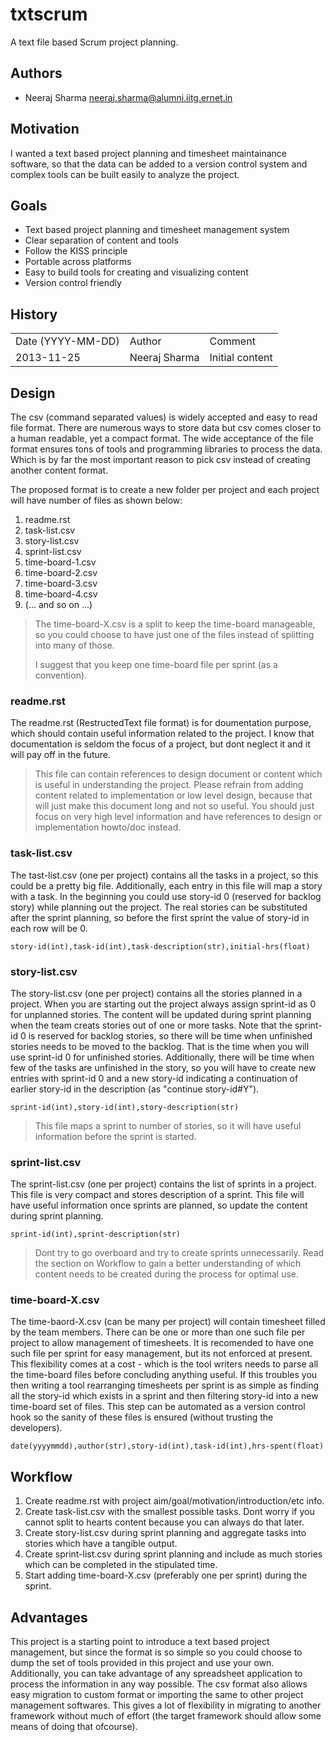 # txtscrum

A text file based Scrum project planning.

## Authors

* Neeraj Sharma <neeraj.sharma@alumni.iitg.ernet.in>

## Motivation


I wanted a text based project planning and timesheet maintainance
software, so that the data can be added to a version control system
and complex tools can be built easily to analyze the project.


## Goals

* Text based project planning and timesheet management system
* Clear separation of content and tools
* Follow the KISS principle
* Portable across platforms
* Easy to build tools for creating and visualizing content
* Version control friendly


## History

<table>
<tr>
  <td>Date (YYYY-MM-DD)</td>
  <td>Author</td>
  <td>Comment</td>
</tr>
<tr>
  <td>2013-11-25</td>
  <td>Neeraj Sharma</td>
  <td>Initial content</td>
</tr>
</table>

## Design

The csv (command separated values) is widely accepted and easy to read
file format. There are numerous ways to store data but csv comes closer
to a human readable, yet a compact format. The wide acceptance of the
file format ensures tons of tools and programming libraries to process
the data. Which is by far the most important reason to pick csv instead
of creating another content format.

The proposed format is to create a new folder per project and each
project will have number of files as shown below:

1. readme.rst
2. task-list.csv
3. story-list.csv
4. sprint-list.csv
5. time-board-1.csv
6. time-board-2.csv
7. time-board-3.csv
8. time-board-4.csv
9. (... and so on ...)

> The time-board-X.csv is a split to keep the time-board manageable, so
> you could choose to have just one of the files instead of splitting into
> many of those.
>
> I suggest that you keep one time-board file per sprint (as a convention).
>

### readme.rst

The readme.rst (RestructedText file format) is for doumentation purpose, which
should contain useful information related to the project. I know that
documentation is seldom the focus of a project, but dont neglect it and it will
pay off in the future.


> This file can contain references to design document or content which is
> useful in understanding the project. Please refrain from adding content
> related to implementation or low level design, because that will just
> make this document long and not so useful. You should just focus on
> very high level information and have references to design or implementation
> howto/doc instead.


### task-list.csv

The tast-list.csv (one per project) contains all the tasks in a project, so
this could be a pretty big file. Additionally, each entry in this file will
map a story with a task. In the beginning you could use story-id 0 (reserved
for backlog story) while planning out the project. The real stories can
be substituted after the sprint planning, so before the first sprint the
value of story-id in each row will be 0.


    story-id(int),task-id(int),task-description(str),initial-hrs(float)


### story-list.csv

The story-list.csv (one per project) contains all the stories planned in a
project. When you are starting out the project always assign sprint-id as 0
for unplanned stories. The content will be updated during sprint planning
when the team creats stories out of one or more tasks. Note that the
sprint-id 0 is reserved for backlog stories, so there will be time when
unfinished stories needs to be moved to the backlog. That is the time
when you will use sprint-id 0 for unfinished stories. Additionally, there
will be time when few of the tasks are unfinished in the story, so you will have
to create new entries with sprint-id 0 and a new story-id indicating a
continuation of earlier story-id in the description (as "continue story-id#Y").

    sprint-id(int),story-id(int),story-description(str)


> This file maps a sprint to number of stories, so it will have useful
> information before the sprint is started.


### sprint-list.csv

The sprint-list.csv (one per project) contains the list of sprints in a project.
This file is very compact and stores description of a sprint. This file will
have useful information once sprints are planned, so update the content
during sprint planning.

    sprint-id(int),sprint-description(str)


> Dont try to go overboard and try to create sprints unnecessarily. Read the
> section on Workflow to gain a better understanding of which content
> needs to be created during the process for optimal use.


### time-board-X.csv

The time-baord-X.csv (can be many per project) will contain timesheet filled
by the team members. There can be one or more than one such file per project
to allow management of timesheets. It is recomended to have one such file per
sprint for easy management, but its not enforced at present. This flexibility
comes at a cost - which is the tool writers needs to parse all the time-board
files before concluding anything useful. If this troubles you then writing
a tool rearranging timesheets per sprint is as simple as finding all the
story-id which exists in a sprint and then filtering story-id into a new
time-board set of files. This step can be automated as a version control hook
so the sanity of these files is ensured (without trusting the developers).


    date(yyyymmdd),author(str),story-id(int),task-id(int),hrs-spent(float)


## Workflow

1. Create readme.rst with project aim/goal/motivation/introduction/etc info.
2. Create task-list.csv with the smallest possible tasks. Dont worry if you
   cannot split to hearts content because you can always do that later.
3. Create story-list.csv during sprint planning and aggregate tasks into
   stories which have a tangible output.
4. Create sprint-list.csv during sprint planning and include as much
   stories which can be completed in the stipulated time.
5. Start adding time-board-X.csv (preferably one per sprint) during the
   sprint.



## Advantages

This project is a starting point to introduce a text based project
management, but since the format is so simple so you could choose to
dump the set of tools provided in this project and use your own.
Additionally, you can take advantage of any spreadsheet application
to process the information in any way possible. The csv format
also allows easy migration to custom format or importing the same to
other project management softwares. This gives a lot of flexibility
in migrating to another framework without much of effort (the
target framework should allow some means of doing that ofcourse).

